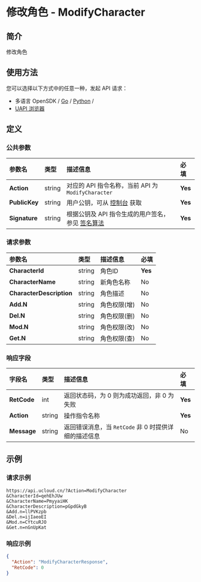 # 修改角色 - ModifyCharacter

## 简介

修改角色






## 使用方法

您可以选择以下方式中的任意一种，发起 API 请求：
- 多语言 OpenSDK / [Go](https://github.com/ucloud/ucloud-sdk-go) / [Python](https://github.com/ucloud/ucloud-sdk-python3) /
- [UAPI 浏览器](https://console.ucloud.cn/uapi/detail?id=ModifyCharacter)


## 定义

### 公共参数

| 参数名 | 类型 | 描述信息 | 必填 |
|:---|:---|:---|:---|
| **Action**     | string  | 对应的 API 指令名称，当前 API 为 `ModifyCharacter`                        | **Yes** |
| **PublicKey**  | string  | 用户公钥，可从 [控制台](https://console.ucloud.cn/uapi/apikey) 获取                                             | **Yes** |
| **Signature**  | string  | 根据公钥及 API 指令生成的用户签名，参见 [签名算法](api/summary/signature.md)  | **Yes** |

### 请求参数

| 参数名 | 类型 | 描述信息 | 必填 |
|:---|:---|:---|:---|
| **CharacterId** | string | 角色ID |**Yes**|
| **CharacterName** | string | 新角色名称 |No|
| **CharacterDescription** | string | 角色描述 |No|
| **Add.N** | string | 角色权限(增) |No|
| **Del.N** | string | 角色权限(删) |No|
| **Mod.N** | string | 角色权限(改) |No|
| **Get.N** | string | 角色权限(查) |No|

### 响应字段

| 字段名 | 类型 | 描述信息 | 必填 |
|:---|:---|:---|:---|
| **RetCode** | int | 返回状态码，为 0 则为成功返回，非 0 为失败 |**Yes**|
| **Action** | string | 操作指令名称 |**Yes**|
| **Message** | string | 返回错误消息，当 `RetCode` 非 0 时提供详细的描述信息 |No|




## 示例

### 请求示例
    
```
https://api.ucloud.cn/?Action=ModifyCharacter
&CharacterId=qehEhJUw
&CharacterName=PmyyaiHK
&CharacterDescription=pGpdGkyB
&Add.n=llPVKzpb
&Del.n=ijIaeoEI
&Mod.n=CYtcuRJO
&Get.n=nGnUpKat
```

### 响应示例
    
```json
{
  "Action": "ModifyCharacterResponse",
  "RetCode": 0
}
```





